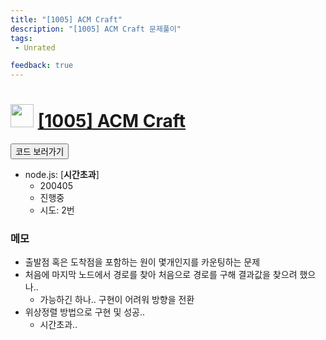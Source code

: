 ```yaml
---
title: "[1005] ACM Craft"
description: "[1005] ACM Craft 문제풀이"
tags: 
 - Unrated 

feedback: true
---
```

<h1><img src="https://doky.space/assets/icpclev/u0.svg" height="37px"> <a href="http://icpc.me/1005">[1005] ACM Craft</a></h1>

<a href="https://github.com/DokySp/acmicpc-practice/tree/master/1005"><button class="btn btn-info">코드 보러가기</button></a>

- node.js: [**시간초과**]
  - 200405
  - 진행중
  - 시도: 2번


### 메모
 - 출발점 혹은 도착점을 포함하는 원이 몇개인지를 카운팅하는 문제
 - 처음에 마지막 노드에서 경로를 찾아 처음으로 경로를 구해 결과값을 찾으려 했으나..
   - 가능하긴 하나.. 구현이 어려워 방향을 전환
 - 위상정렬 방법으로 구현 및 성공..
   - 시간초과..
